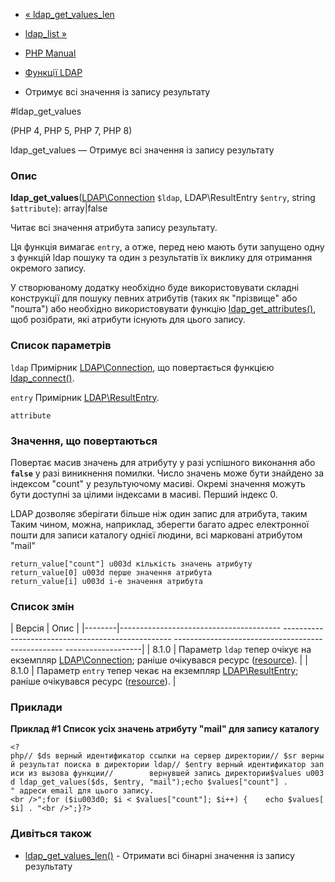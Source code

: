 - [« ldap_get_values_len](function.ldap-get-values-len.md)
- [ldap_list »](function.ldap-list.md)

- [PHP Manual](index.md)
- [Функції LDAP](ref.ldap.md)
- Отримує всі значення із запису результату

#ldap_get_values

(PHP 4, PHP 5, PHP 7, PHP 8)

ldap_get_values — Отримує всі значення із запису результату

### Опис

**ldap_get_values**([LDAP\Connection](class.ldap-connection.md)
`$ldap`, LDAP\ResultEntry `$entry`, string `$attribute`): array\|false

Читає всі значення атрибута запису результату.

Ця функція вимагає `entry`, а отже, перед нею мають бути
запущено одну з функцій ldap пошуку та один з результатів їх виклику для
отримання окремого запису.

У створюваному додатку необхідно буде використовувати складні
конструкції для пошуку певних атрибутів (таких як "прізвище" або
"пошта") або необхідно використовувати функцію
[ldap_get_attributes()](function.ldap-get-attributes.md), щоб
розібрати, які атрибути існують для цього запису.

### Список параметрів

`ldap`
Примірник [LDAP\Connection](class.ldap-connection.md), що повертається
функцією [ldap_connect()](function.ldap-connect.md).

`entry`
Примірник [LDAP\ResultEntry](class.ldap-result-entry.md).

`attribute`

### Значення, що повертаються

Повертає масив значень для атрибуту у разі успішного виконання
або **`false`** у разі виникнення помилки. Число значень може бути
знайдено за індексом "count" у результуючому масиві. Окремі значення
можуть бути доступні за цілими індексами в масиві. Перший індекс
0.

LDAP дозволяє зберігати більше ніж один запис для атрибута, таким
Таким чином, можна, наприклад, зберегти багато адрес електронної пошти для
записи каталогу однієї людини, всі марковані атрибутом "mail"

``` literallayout
return_value["count"] u003d кількість значень атрибуту
return_value[0] u003d перше значення атрибута
return_value[i] u003d i-е значення атрибута

````

### Список змін

| Версія | Опис |
|--------|---------------------------------------- -------------------------------------------------- -------------------------------------------------- -------------------|
| 8.1.0 | Параметр `ldap` тепер очікує на екземпляр [LDAP\Connection](class.ldap-connection.md); раніше очікувався ресурс ([resource](language.types.resource.md)). |
| 8.1.0 | Параметр `entry` тепер чекає на екземпляр [LDAP\ResultEntry](class.ldap-result-entry.md); раніше очікувався ресурс ([resource](language.types.resource.md)). |

### Приклади

**Приклад #1 Список усіх значень атрибуту "mail" для запису каталогу**

` <?php// $ds верный идентификатор ссылки на сервер директории// $sr верный результат поиска в директории ldap// $entry верный идентификатор записи из вызова функции//        вернувшей запись директории$values u003d ldap_get_values($ds, $entry, "mail");echo $values["count"] . " адреси email для цього запису.<br />";for ($iu003d0; $i < $values["count"]; $i++) {    echo $values[$i] . "<br />";}?> `

### Дивіться також

- [ldap_get_values_len()](function.ldap-get-values-len.md) -
Отримати всі бінарні значення із запису результату
